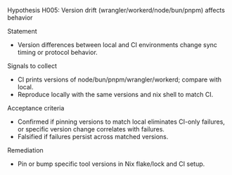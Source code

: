 Hypothesis H005: Version drift (wrangler/workerd/node/bun/pnpm) affects behavior

Statement
- Version differences between local and CI environments change sync timing or protocol behavior.

Signals to collect
- CI prints versions of node/bun/pnpm/wrangler/workerd; compare with local.
- Reproduce locally with the same versions and nix shell to match CI.

Acceptance criteria
- Confirmed if pinning versions to match local eliminates CI-only failures, or specific version change correlates with failures.
- Falsified if failures persist across matched versions.

Remediation
- Pin or bump specific tool versions in Nix flake/lock and CI setup.

